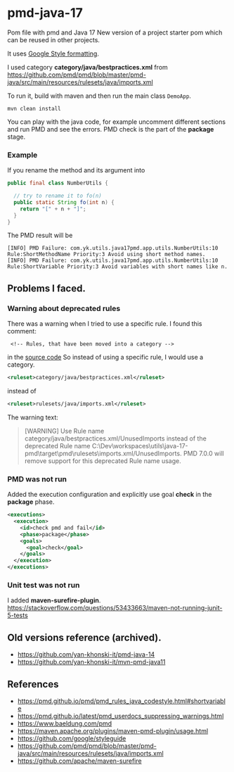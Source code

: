 # pmd-java-17
Pom file with pmd and Java 17
New version of a project starter pom which can be reused in other projects.

It uses [Google Style formatting](https://github.com/google/styleguide/blob/gh-pages/intellij-java-google-style.xml).

I used category **category/java/bestpractices.xml**
from https://github.com/pmd/pmd/blob/master/pmd-java/src/main/resources/rulesets/java/imports.xml

To run it, build with maven and then run the main class `DemoApp`. 
```
mvn clean install
```

You can play with the java code, for example uncomment different sections and run PMD and see the errors.
PMD check is the part of the **package** stage.

### Example
If you rename the method and its argument into
```java
public final class NumberUtils {

  // try to rename it to fo(n)
  public static String fo(int n) {
    return "[" + n + "]";
  }
}
```
The PMD result will be
```text
[INFO] PMD Failure: com.yk.utils.java17pmd.app.utils.NumberUtils:10 Rule:ShortMethodName Priority:3 Avoid using short method names.
[INFO] PMD Failure: com.yk.utils.java17pmd.app.utils.NumberUtils:10 Rule:ShortVariable Priority:3 Avoid variables with short names like n.
```

## Problems I faced.

### Warning about deprecated rules
There was a warning when I tried to use a specific rule.
I found this comment:
```commandline
 <!-- Rules, that have been moved into a category -->
```
in the [source code](https://github.com/pmd/pmd/blob/master/pmd-java/src/main/resources/rulesets/java/junit.xml)
So instead of using a specific rule, I would use a category.

```xml
<ruleset>category/java/bestpractices.xml</ruleset>
```
instead of
```xml
<ruleset>rulesets/java/imports.xml</ruleset>
```

The warning text:

> [WARNING] Use Rule name category/java/bestpractices.xml/UnusedImports instead of the deprecated Rule name 
> C:\Dev\workspaces\utils\java-17-pmd\target\pmd\rulesets\imports.xml/UnusedImports. 
> PMD 7.0.0 will remove support for this deprecated Rule name usage.

### PMD was not run
Added the execution configuration and explicitly use goal **check** in the **package** phase.
```xml
<executions>
  <execution>
    <id>check pmd and fail</id>
    <phase>package</phase>
    <goals>
      <goal>check</goal>
    </goals>
  </execution>
</executions>
```

### Unit test was not run
I added **maven-surefire-plugin**.
https://stackoverflow.com/questions/53433663/maven-not-running-junit-5-tests


## Old versions reference (archived).
- https://github.com/yan-khonski-it/pmd-java-14
- https://github.com/yan-khonski-it/mvn-pmd-java11

## References
- https://pmd.github.io/pmd/pmd_rules_java_codestyle.html#shortvariable
- https://pmd.github.io/latest/pmd_userdocs_suppressing_warnings.html
- https://www.baeldung.com/pmd
- https://maven.apache.org/plugins/maven-pmd-plugin/usage.html
- https://github.com/google/styleguide
- https://github.com/pmd/pmd/blob/master/pmd-java/src/main/resources/rulesets/java/imports.xml
- https://github.com/apache/maven-surefire